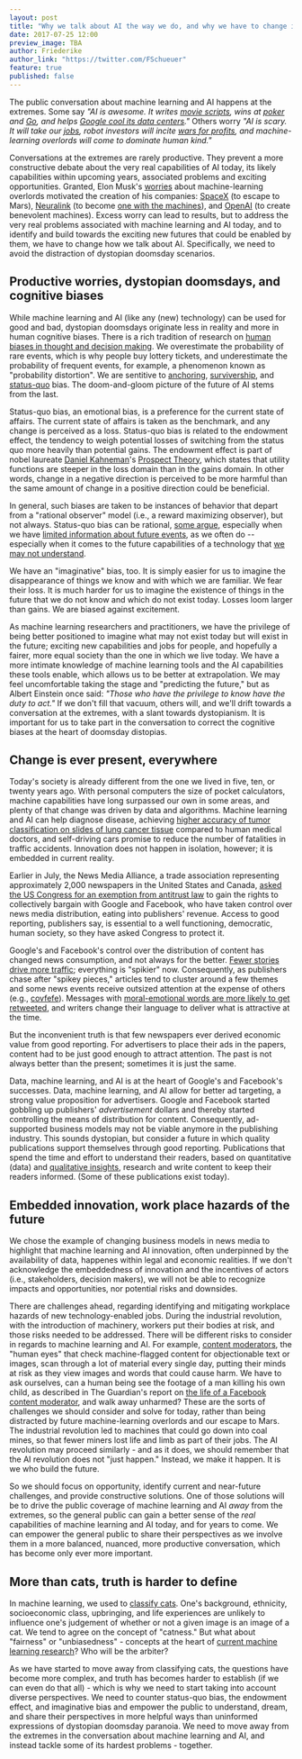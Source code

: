 ```yaml
---
layout: post
title: "Why we talk about AI the way we do, and why we have to change it."
date: 2017-07-25 12:00
preview_image: TBA
author: Friederike
author_link: "https://twitter.com/FSchueuer"
feature: true
published: false
---
```


The public conversation about machine learning and AI happens at the extremes. Some say *"AI is awesome. It writes [movie scripts](https://arstechnica.com/the-multiverse/2016/06/an-ai-wrote-this-movie-and-its-strangely-moving/), wins at [poker](http://www.sciencemag.org/news/2017/03/artificial-intelligence-goes-deep-beat-humans-poker) and [Go](https://techcrunch.com/2017/05/24/alphago-beats-planets-best-human-go-player-ke-jie/), and helps [Google cool its data centers](https://deepmind.com/blog/deepmind-ai-reduces-google-data-centre-cooling-bill-40/)."* Others worry *"AI is scary. It will take our [jobs](http://www.eng.ox.ac.uk/about/news/new-study-shows-nearly-half-of-us-jobs-at-risk-of-computerisation), robot investors will incite [wars for profits](http://fortune.com/2016/08/17/elon-musk-ai-fear-werner-herzog/), and machine-learning overlords will come to dominate human kind."*

Conversations at the extremes are rarely productive. They prevent a more constructive debate about the very real capabilities of AI today, its likely capabilities within upcoming years, associated problems and exciting opportunities. Granted, Elon Musk's [worries](http://www.vanityfair.com/news/2017/03/elon-musk-billion-dollar-crusade-to-stop-ai-space-x) about machine-learning overlords motivated the creation of his companies: [SpaceX](http://www.spacex.com/) (to escape to Mars), [Neuralink](https://www.technologyreview.com/s/604254/with-neuralink-elon-musk-promises-human-to-human-telepathy-dont-believe-it/) (to become [one with the machines](https://www.theverge.com/2017/3/27/15077864/elon-musk-neuralink-brain-computer-interface-ai-cyborgs)), and [OpenAI](https://openai.com/) (to create benevolent machines). Excess worry can lead to results, but to address the very real problems associated with machine learning and AI today, and to identify and build towards the exciting new futures that could be enabled by them, we have to change how we talk about AI. Specifically, we need to avoid the distraction of dystopian doomsday scenarios.

## Productive worries, dystopian doomsdays, and cognitive biases
While machine learning and AI (like any (new) technology) can be used for good and bad, dystopian doomsdays originate less in reality and more in human cognitive biases. There is a rich tradition of research on [human biases in thought and decision making](https://en.wikipedia.org/wiki/List_of_cognitive_biases). We overestimate the probability of rare events, which is why people buy lottery tickets, and underestimate the probability of frequent events, for example, a phenomenon known as "probability distortion". We are sentitive to [anchoring](https://en.wikipedia.org/wiki/Anchoring), [survivership](https://en.wikipedia.org/wiki/Survivorship_bias), and [status-quo](https://en.wikipedia.org/wiki/Status_quo_bias) bias. The doom-and-gloom picture of the future of AI stems from the last.

Status-quo bias, an emotional bias, is a preference for the current state of affairs. The current state of affairs is taken as the benchmark, and any change is perceived as a loss. Status-quo bias is related to the endowment effect, the tendency to weigh potential losses of switching from the status quo more heavily than potential gains. The endowment effect is part of nobel laureate [Daniel Kahneman](http://www.nytimes.com/2011/11/27/books/review/thinking-fast-and-slow-by-daniel-kahneman-book-review.html)'s [Prospect Theory](https://en.wikipedia.org/wiki/Prospect_theory), which states that utility functions are steeper in the loss domain than in the gains domain. In other words, change in a negative direction is perceived to be more harmful than the same amount of change in a positive direction could be beneficial. 

In general, such biases are taken to be instances of behavior that depart from a "rational observer" model (i.e., a reward maximizing observer), but not always. Status-quo bias can be rational, [some argue](http://www.journals.uchicago.edu/doi/pdfplus/10.1086/678482), especially when we have [limited information about future events](http://citeseerx.ist.psu.edu/viewdoc/download?doi=10.1.1.545.5116&rep=rep1&type=pdf), as we often do -- especially when it comes to the future capabilities of a technology that [we may not understand](https://techcrunch.com/2017/07/19/this-famous-roboticist-doesnt-think-elon-musk-understands-ai/).

We have an "imaginative" bias, too. It is simply easier for us to imagine the disappearance of things we know and with which we are familiar. We fear their loss. It is much harder for us to imagine the existence of things in the future that we do not know and which do not exist today. Losses loom larger than gains. We are biased against excitement. 

As machine learning researchers and practitioners, we have the privilege of being better positioned to imagine what may not exist today but will exist in the future; exciting new capabilities and jobs for people, and hopefully a fairer, more equal society than the one in which we live today. We have a more intimate knowledge of machine learning tools and the AI capabilities these tools enable, which allows us to be better at extrapolation. We may feel uncomfortable taking the stage and "predicting the future," but as Albert Einstein once said: *"Those who have the privilege to know have the duty to act."* If we don't fill that vacuum, others will, and we'll drift towards a conversation at the extremes, with a slant towards dystopianism. It is important for us to take part in the conversation to correct the cognitive biases at the heart of doomsday distopias.

## Change is ever present, everywhere
Today's society is already different from the one we lived in five, ten, or twenty years ago. With personal computers the size of pocket calculators, machine capabilities have long surpassed our own in some areas, and plenty of that change was driven by data and algorithms. Machine learning and AI can help diagnose disease, achieving [higher accuracy of tumor classification on slides of lung cancer tissue](https://med.stanford.edu/news/all-news/2016/08/computers-trounce-pathologists-in-predicting-lung-cancer-severity.html) compared to human medical doctors, and self-driving cars promise to reduce the number of fatalities in traffic accidents. Innovation does not happen in isolation, however; it is embedded in current reality.

Earlier in July, the News Media Alliance, a trade association representing approximately 2,000 newspapers in the United States and Canada, [asked the US Congress for an exemption from antitrust law](https://www.newsmediaalliance.org/release-digital-duopoly/) to gain the rights to collectively bargain with Google and Facebook, who have taken control over news media distribution, eating into publishers' revenue. Access to good reporting, publishers say, is essential to a well functioning, democratic, human society, so they have asked Congress to protect it.

Google's and Facebook's control over the distribution of content has changed news consumption, and not always for the better. [Fewer stories drive more traffic](https://www.theatlantic.com/technology/archive/2017/07/facebook-and-the-media/533079/); everything is "spikier" now. Consequently, as publishers chase after "spikey pieces," articles tend to cluster around a few themes and some news events receive outsized attention at the expense of others (e.g., [covfefe](https://www.wired.com/2017/05/internet-defines-covfefe/)). Messages with [moral-emotional words are more likely to get retweeted](https://phys.org/news/2017-06-messages-moral-emotional-words-viral-social.html), and writers change their language to deliver what is attractive at the time.

But the inconvenient truth is that few newspapers ever derived economic value from good reporting. For advertisers to place their ads in the papers, content had to be just good enough to attract attention. The past is not always better than the present; sometimes it is just the same. 

Data, machine learning, and AI is at the heart of Google's and Facebook's successes. Data, machine learning, and AI allow for better ad targeting, a strong value proposition for advertisers. Google and Facebook started gobbling up publishers' *advertisement* dollars and thereby started controlling the means of distribution for content. Consequently, ad-supported business models may not be viable anymore in the publishing industry. This sounds dystopian, but consider a future in which quality publications support themselves through good reporting. Publications that spend the time and effort to understand their readers, based on quantitative (data) and [qualitative insights](https://www.fastcodesign.com/90134155/the-most-crucial-design-job-of-the-future), research and write content to keep their readers informed. (Some of these publications exist today).

## Embedded innovation, work place hazards of the future
We chose the example of changing business models in news media to highlight that machine learning and AI innovation, often underpinned by the availability of data, happenes within legal and economic realities. If we don't acknowledge the embeddedness of innovation and the incentives of actors (i.e., stakeholders, decision makers), we will not be able to recognize impacts and opportunities, nor potential risks and downsides.

There are challenges ahead, regarding identifying and mitigating workplace hazards of new technology-enabled jobs. During the industrial revolution, with the introduction of machinery, workers put their bodies at risk, and those risks needed to be addressed. There will be different risks to consider in regards to machine learning and AI. For example, [content moderators](https://www.theguardian.com/news/2017/may/21/facebook-moderators-quick-guide-job-challenges), the "human eyes" that check machine-flagged content for objectionable text or images, scan through a lot of material every single day, putting their minds at risk as they view images and words that could cause harm. We have to ask ourselves, can a human being see the footage of a man killing his own child, as described in The Guardian's report on [the life of a Facebook content moderator](https://www.theguardian.com/news/2017/may/25/facebook-moderator-underpaid-overburdened-extreme-content), and walk away unharmed? These are the sorts of challenges we should consider and solve for today, rather than being distracted by future machine-learning overlords and our escape to Mars. The industrial revolution led to machines that could go down into coal mines, so that fewer miners lost life and limb as part of their jobs. The AI revolution may proceed similarly - and as it does, we should remember that the AI revolution does not "just happen." Instead, we make it happen. It is we who build the future. 

So we should focus on opportunity, identify current and near-future challenges, and provide constructive solutions. One of those solutions will be to drive the public coverage of machine learning and AI *away* from the extremes, so the general public can gain a better sense of the *real* capabilities of machine learning and AI today, and for years to come. We can empower the general public to share their perspectives as we involve them in a more balanced, nuanced, more productive conversation, which has become only ever more important.

## More than cats, truth is harder to define
In machine learning, we used to [classify cats](https://www.wired.com/2012/06/google-x-neural-network/). One's background, ethnicity, socioeconomic class, upbringing, and life experiences are unlikely to influence one's judgement of whether or not a given image is an image of a cat. We tend to agree on the concept of "catness." But what about "fairness" or "unbiasedness" - concepts at the heart of [current machine learning research](https://arxiv.org/abs/1607.06520)? Who will be the arbiter? 

As we have started to move away from classifying cats, the questions have become more complex, and truth has becomes harder to establish (if we can even do that all) - which is why we need to start taking into account diverse perspectives. We need to counter status-quo bias, the endowment effect, and imaginative bias and empower the public to understand, dream, and share their perspectives in more helpful ways than uninformed expressions of dystopian doomsday paranoia. We need to move away from the extremes in the conversation about machine learning and AI, and instead tackle some of its hardest problems - together.

